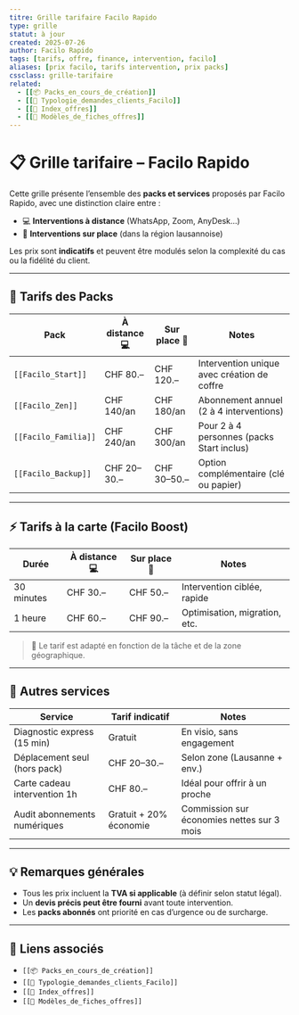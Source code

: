 ```yaml
---
titre: Grille tarifaire Facilo Rapido
type: grille
statut: à jour
created: 2025-07-26
author: Facilo Rapido
tags: [tarifs, offre, finance, intervention, facilo]
aliases: [prix facilo, tarifs intervention, prix packs]
cssclass: grille-tarifaire
related:
  - [[📦 Packs_en_cours_de_création]]
  - [[🎯 Typologie_demandes_clients_Facilo]]
  - [[📄 Index_offres]]
  - [[🧾 Modèles_de_fiches_offres]]
---
```


# 📋 Grille tarifaire – Facilo Rapido

Cette grille présente l’ensemble des **packs et services** proposés par Facilo Rapido, avec une distinction claire entre :

- 💻 **Interventions à distance** (WhatsApp, Zoom, AnyDesk…)
- 🚗 **Interventions sur place** (dans la région lausannoise)

Les prix sont **indicatifs** et peuvent être modulés selon la complexité du cas ou la fidélité du client.

---

## 🧩 Tarifs des Packs

| Pack                | À distance 💻 | Sur place 🚗 | Notes |
|---------------------|---------------|--------------|-------|
| `[[Facilo_Start]]`   | CHF 80.–       | CHF 120.–     | Intervention unique avec création de coffre |
| `[[Facilo_Zen]]`     | CHF 140/an     | CHF 180/an    | Abonnement annuel (2 à 4 interventions) |
| `[[Facilo_Familia]]` | CHF 240/an     | CHF 300/an    | Pour 2 à 4 personnes (packs Start inclus) |
| `[[Facilo_Backup]]`  | CHF 20–30.–    | CHF 30–50.–   | Option complémentaire (clé ou papier) |

---

## ⚡ Tarifs à la carte (Facilo Boost)

| Durée                | À distance 💻 | Sur place 🚗 | Notes |
|----------------------|---------------|--------------|-------|
| 30 minutes           | CHF 30.–       | CHF 50.–      | Intervention ciblée, rapide |
| 1 heure              | CHF 60.–       | CHF 90.–      | Optimisation, migration, etc. |

> 🧾 Le tarif est adapté en fonction de la tâche et de la zone géographique.

---

## 🧾 Autres services

| Service                           | Tarif indicatif      | Notes |
|----------------------------------|-----------------------|-------|
| Diagnostic express (15 min)      | Gratuit               | En visio, sans engagement |
| Déplacement seul (hors pack)     | CHF 20–30.–           | Selon zone (Lausanne + env.) |
| Carte cadeau intervention 1h     | CHF 80.–              | Idéal pour offrir à un proche |
| Audit abonnements numériques     | Gratuit + 20% économie | Commission sur économies nettes sur 3 mois |

---

## 💡 Remarques générales

- Tous les prix incluent la **TVA si applicable** (à définir selon statut légal).
- Un **devis précis peut être fourni** avant toute intervention.
- Les **packs abonnés** ont priorité en cas d’urgence ou de surcharge.

---

## 🔗 Liens associés

- `[[📦 Packs_en_cours_de_création]]`
- `[[🎯 Typologie_demandes_clients_Facilo]]`
- `[[📄 Index_offres]]`
- `[[🧾 Modèles_de_fiches_offres]]`
